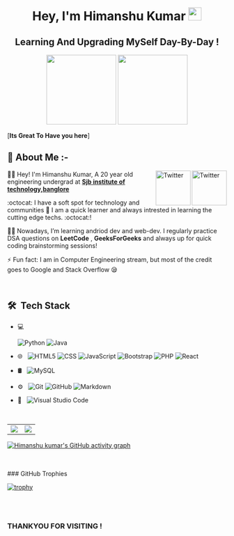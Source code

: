 <h1 align="center">Hey, I'm Himanshu Kumar <img src="https://raw.githubusercontent.com/aemmadi/aemmadi/master/wave.gif" width="30px"></h1> 
<h2 align="center">Learning And Upgrading MySelf Day-By-Day !</h2>

<p align="center"> <img src="https://octodex.github.com/images/daftpunktocat-thomas.gif" height="160px" width="160px"> <img src="https://octodex.github.com/images/daftpunktocat-guy.gif" height="160px" width="160px"> </p>

   [**Its Great To Have you here**]
   
   ## :wave: About Me :-
<a href="https://twitter.com/Himansh21044297" target="_blank"><img src="https://cdn2.iconfinder.com/data/icons/social-media-2199/64/social_media_isometric_6-twitter-512.png" height="80px" width="80" alt="Twitter" align="right"></a><a href="https://linkedin.com/in/himanshukumar-797904" target="_blank"><img src="https://cdn2.iconfinder.com/data/icons/social-media-2199/64/social_media_isometric_14-linkedin-512.png" height="80px" width="80px" alt="Twitter" align="right"></a>
👩‍🎓 Hey! I'm Himanshu Kumar, A 20 year old engineering undergrad at [**Sjb institute of technology,banglore**](https://https://https://sjbit.edu.in/index.html) 

:octocat: I have a soft spot for technology and communities 💖 I am a quick learner and always intrested in learning the cutting edge techs. :octocat:! 

 

👩‍💻 Nowadays, I’m learning andriod dev and web-dev. I regularly practice DSA questions on **LeetCode** , **GeeksForGeeks** and always up for quick coding brainstorming sessions! 
 

⚡ Fun fact: I am in Computer Engineering stream, but most of the credit goes to Google and Stack Overflow 😪
  

<br> 

## 🛠 &nbsp;Tech Stack

- 💻 &nbsp;
  
  ![Python](https://img.shields.io/badge/-Python-333333?style=flat&logo=python)
  ![Java](https://img.shields.io/badge/-Java-333333?style=flat&logo=Java&logoColor=007396)
- 🌐 &nbsp;
  ![HTML5](https://img.shields.io/badge/-HTML5-333333?style=flat&logo=HTML5)
  ![CSS](https://img.shields.io/badge/-CSS-333333?style=flat&logo=CSS3&logoColor=1572B6)
  ![JavaScript](https://img.shields.io/badge/-JavaScript-333333?style=flat&logo=javascript)
  ![Bootstrap](https://img.shields.io/badge/-Bootstrap-333333?style=flat&logo=bootstrap&logoColor=563D7C)
  ![PHP](https://img.shields.io/badge/PHP-777BB4?style=for-the-badge&logo=php&logoColor=white)
  ![React](https://img.shields.io/badge/-React-333333?style=flat&logo=react)
 
- 🛢 &nbsp;
  ![MySQL](https://img.shields.io/badge/-MySQL-333333?style=flat&logo=mysql)
  
- ⚙️ &nbsp;
  ![Git](https://img.shields.io/badge/-Git-333333?style=flat&logo=git)
  ![GitHub](https://img.shields.io/badge/-GitHub-333333?style=flat&logo=github)
  ![Markdown](https://img.shields.io/badge/-Markdown-333333?style=flat&logo=markdown)
- 🔧 &nbsp;
  ![Visual Studio Code](https://img.shields.io/badge/-Visual%20Studio%20Code-333333?style=flat&logo=visual-studio-code&logoColor=007ACC)
 

<br/>
   

  

  <!-- ![My stats](https://github-readme-stats.vercel.app/api?username=himanshukumar9) -->

<table><tr><td><img src="http://github-readme-streak-stats.herokuapp.com?user=himanshukumar9&theme=prussian&hide_border=true"/></td><td><img src="https://github-readme-stats.vercel.app/api/top-langs/?username=himanshukumar9&layout=compact&theme=vision-friendly-dark&langs_count=6"/></td></tr></table> 
  

<!-- [![GitHub Streak](http://github-readme-streak-stats.herokuapp.com?user=himanshukumar9&theme=prussian&hide_border=true)](https://git.io/himanshukumar9)
   
[![Top Langs](https://github-readme-stats.vercel.app/api/top-langs/?username=himanshukumar9&layout=compact&theme=vision-friendly-dark&langs_count=6)](https://github.com/himanshukumar9/github-readme-stats)
  <br /> -->



   
  [![Himanshu kumar's GitHub activity graph](https://activity-graph.herokuapp.com/graph?username=himanshukumar9&theme=xcode)](https://git.io/himanshukumar9)
 
  <br>
  <br>
  ### GitHub Trophies

[![trophy](https://github-profile-trophy.vercel.app/?username=himanshukumar9&theme=gruvbox)](https://github.com/himanshukumar9/github-profile-trophy)

   <br>
   <br>

   
   
  <h3>THANKYOU FOR VISITING !</h3>

